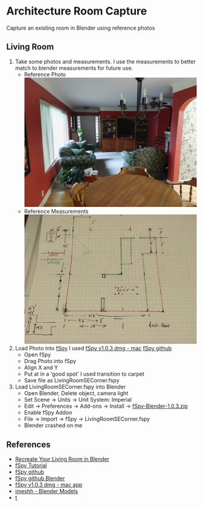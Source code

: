 # Architecture Room Capture
Capture an existing room in Blender using reference photos

## Living Room
1. Take some photos and measurements.  I use the measurements to better match to blender measurements for future use.
    - Reference Photo ![Living Room Photo SE corner](./LivingRoom-PhotoSECorner-IMG_20200726_123248.jpg)
    - Reference Measurements ![Living Room Measurements](./LivingRoom-Measurments-IMG_20200726_130309.jpg)
2. Load Photo into [fSpy](https://fspy.io/tutorial/) I used [fSpy v1.0.3 dmg - mac](https://github.com/stuffmatic/fSpy/releases/tag/v1.0.3) [fSpy github](https://github.com/stuffmatic/fSpy-Blender)
    - Open fSpy
    - Drag Photo into fSpy
    - Align X and Y
    - Put at in a 'good spot' I used transition to carpet
    - Save file as LivingRoomSECorner.fspy
3. Load LivingRoomSECorner.fspy into Blender
    - Open Blender, Delete object, camera light
    - Set Scene -> Units -> Unit System: Imperial
    - Edit -> Preferences -> Add-ons -> Install -> [fSpy-Blender-1.0.3.zip](https://github.com/stuffmatic/fSpy-Blender/releases/tag/v1.0.3l)
    - Enable fSpy Addon
    - File -> Import -> fSpy -> LivingRoomSECorner.fspy
    - Blender crashed on me
    
## References
- [Recreate Your Living Room in Blender](https://www.youtube.com/watch?v=K5IZat91e20)
- [fSpy Tutorial](https://fspy.io/tutorial/)
- [fSpy github ](https://github.com/stuffmatic/fSpy)
- [fSpy github Blender](https://github.com/stuffmatic/fSpy-Blender)
- [fSpy v1.0.3 dmg - mac app](https://github.com/stuffmatic/fSpy/releases/tag/v1.0.3)
- [imeshh - Blender Models](https://www.imeshh.com/)
- [t]()
